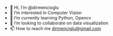 - 👋 Hi, I’m @dirmencioglu
- 👀 I’m interested in Computer Vision
- 🌱 I’m currently learning Python, Opencv
- 💞️ I’m looking to collaborate on data visualization
- 📫 How to reach me dirmenciglu@gmail.com

<!---
dirmencioglu/dirmencioglu is a ✨ special ✨ repository because its `README.md` (this file) appears on your GitHub profile.
You can click the Preview link to take a look at your changes.
--->
